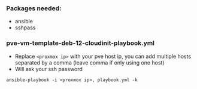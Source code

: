 ### Packages needed:
 - ansible
 - sshpass

### pve-vm-template-deb-12-cloudinit-playbook.yml
 - Replace ```<proxmox ip>``` with your pve host ip, you can add multiple hosts separated by a comma (leave comma if only using one host)
 - Will ask your ssh password
   
```ansible-playbook -i <proxmox ip>, playbook.yml -k```
